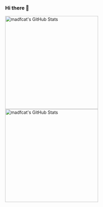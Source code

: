 ### Hi there 👋

<img src="https://github-readme-stats.vercel.app/api/top-langs/?username=madfcat&theme=flag-india&show_icons=true&hide_border=true&layout=compact" alt="madfcat's GitHub Stats" width="300" />
<img src="https://github-readme-streak-stats.herokuapp.com/?user=madfcat&theme=flag-india&hide_border=true" alt="madfcat's GitHub Stats" width="300" />

<!--
**madfcat/madfcat** is a ✨ _special_ ✨ repository because its `README.md` (this file) appears on your GitHub profile.

Here are some ideas to get you started:

- 🔭 I’m currently working on ...
- 🌱 I’m currently learning ...
- 👯 I’m looking to collaborate on ...
- 🤔 I’m looking for help with ...
- 💬 Ask me about ...
- 📫 How to reach me: ...
- 😄 Pronouns: ...
- ⚡ Fun fact: ...
-->
